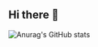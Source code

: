 ## Hi there 👋

![Anurag's GitHub stats](https://github-readme-stats.vercel.app/api?username=Sobhan-asadi&show_icons=true&theme=radical)
